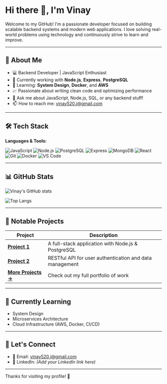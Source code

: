 # Hi there 👋, I'm Vinay

Welcome to my GitHub! I'm a passionate developer focused on building scalable backend systems and modern web applications. I love solving real-world problems using technology and continuously strive to learn and improve.

---

## 🚀 About Me

- 💻 Backend Developer | JavaScript Enthusiast
- 🔧 Currently working with **Node.js**, **Express**, **PostgreSQL**
- 🎯 Learning: **System Design**, **Docker**, and **AWS**
- 📈 Passionate about writing clean code and optimizing performance
- 💬 Ask me about JavaScript, Node.js, SQL, or any backend stuff!
- 📫 How to reach me: [vinay520.j@gmail.com](mailto:vinay520.j@gmail.com)

---

## 🛠️ Tech Stack

**Languages & Tools:**

![JavaScript](https://img.shields.io/badge/-JavaScript-black?style=flat-square&logo=javascript)
![Node.js](https://img.shields.io/badge/-Node.js-green?style=flat-square&logo=node.js)
![PostgreSQL](https://img.shields.io/badge/-PostgreSQL-blue?style=flat-square&logo=postgresql)
![Express](https://img.shields.io/badge/-Express.js-gray?style=flat-square&logo=express)
![MongoDB](https://img.shields.io/badge/-MongoDB-4ea94b?style=flat-square&logo=mongodb)
![React](https://img.shields.io/badge/-React-blue?style=flat-square&logo=react)
![Git](https://img.shields.io/badge/-Git-orange?style=flat-square&logo=git)
![Docker](https://img.shields.io/badge/-Docker-blue?style=flat-square&logo=docker)
![VS Code](https://img.shields.io/badge/-VSCode-007ACC?style=flat-square&logo=visual-studio-code)

---

## 📊 GitHub Stats

![Vinay's GitHub stats](https://github-readme-stats.vercel.app/api?username=Vinay520-j&show_icons=true&theme=radical)

![Top Langs](https://github-readme-stats.vercel.app/api/top-langs/?username=Vinay520-j&layout=compact&theme=radical)

---

## 📂 Notable Projects

| Project | Description |
|--------|-------------|
| **[Project 1](https://github.com/Vinay520-j/Project-1)** | A full-stack application with Node.js & PostgreSQL |
| **[Project 2](https://github.com/Vinay520-j/Project-2)** | RESTful API for user authentication and data management |
| **[More Projects →](https://github.com/Vinay520-j?tab=repositories)** | Check out my full portfolio of work |

---

## 🧠 Currently Learning

- System Design
- Microservices Architecture
- Cloud Infrastructure (AWS, Docker, CI/CD)

---

## 🤝 Let's Connect

- 📧 Email: [vinay520.j@gmail.com](mailto:vinay520.j@gmail.com)
- 💼 LinkedIn: *(Add your LinkedIn link here)*

---

Thanks for visiting my profile! 🙌  
